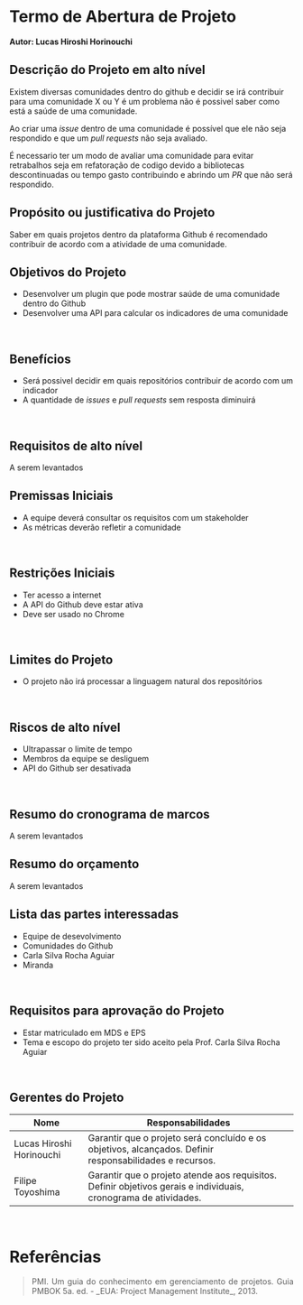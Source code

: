 # Termo de Abertura de Projeto

**Autor: Lucas Hiroshi Horinouchi**

## Descrição do Projeto em alto nível
Existem diversas comunidades dentro do github e decidir se irá contribuir para uma comunidade X ou Y é um problema não é possivel saber como está a saúde de uma comunidade.

Ao criar uma *issue* dentro de uma comunidade é possível que ele não seja respondido e que um *pull requests* não seja avaliado. 

É necessario ter um modo de avaliar uma comunidade para evitar retrabalhos seja em refatoração de codigo devido a bibliotecas descontinuadas ou tempo gasto contribuindo e abrindo um *PR* que não será respondido.
<br>

## Propósito ou justificativa do Projeto
Saber em quais projetos dentro da plataforma Github é recomendado contribuir de acordo com a atividade de uma comunidade.
<br>

## Objetivos do Projeto
- Desenvolver um plugin que pode mostrar saúde de uma comunidade dentro do Github
- Desenvolver uma API para calcular os indicadores de uma comunidade
<br>

## Benefícios
- Será possivel decidir em quais repositórios contribuir de acordo com um indicador
- A quantidade de *issues* e *pull requests* sem resposta diminuirá
<br>

## Requisitos de alto nível
A serem levantados
<br>

## Premissas Iniciais
- A equipe deverá consultar os requisitos com um stakeholder
- As métricas deverão refletir a comunidade
<br>

## Restrições Iniciais
- Ter acesso a internet
- A API do Github deve estar ativa
- Deve ser usado no Chrome
<br>

## Limites do Projeto
- O projeto não irá processar a linguagem natural dos repositórios
<br>


## Riscos de alto nível
- Ultrapassar o limite de tempo
- Membros da equipe se desliguem
- API do Github ser desativada
<br>

## Resumo do cronograma de marcos
A serem levantados
<br>

## Resumo do orçamento
A serem levantados
<br>

## Lista das partes interessadas
- Equipe de desevolvimento
- Comunidades do Github
- Carla Silva Rocha Aguiar
- Miranda
<br>

## Requisitos para aprovação do Projeto
- Estar matriculado em MDS e EPS
- Tema e escopo do projeto ter sido aceito pela Prof. Carla Silva Rocha Aguiar
<br>

## Gerentes do Projeto
|Nome|Responsabilidades|
|----|-----------------|
|Lucas Hiroshi Horinouchi|Garantir que o projeto será concluído e os objetivos, alcançados. Definir responsabilidades e recursos. 
|Filipe Toyoshima|Garantir que o projeto atende aos requisitos. Definir objetivos gerais e individuais, cronograma de atividades. 

<br>

# Referências

> <p align = "justify"> PMI. Um guia do conhecimento em gerenciamento de projetos. Guia PMBOK 5a. ed. - _EUA: Project Management Institute_, 2013.</p>